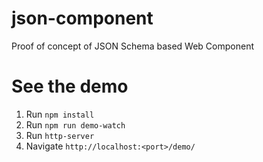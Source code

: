 # json-component
Proof of concept of JSON Schema based Web Component

# See the demo
1. Run `npm install`
2. Run `npm run demo-watch`
3. Run `http-server`
4. Navigate `http://localhost:<port>/demo/`
